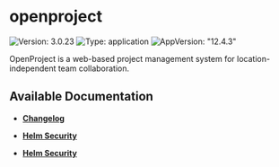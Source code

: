 # openproject

![Version: 3.0.23](https://img.shields.io/badge/Version-3.0.23-informational?style=flat-square) ![Type: application](https://img.shields.io/badge/Type-application-informational?style=flat-square) ![AppVersion: "12.4.3"](https://img.shields.io/badge/AppVersion-"12.4.3"-informational?style=flat-square)

OpenProject is a web-based project management system for location-independent team collaboration.

## Available Documentation

- [**Changelog**](CHANGELOG)

- [**Helm Security**](container-security)

- [**Helm Security**](helm-security)

